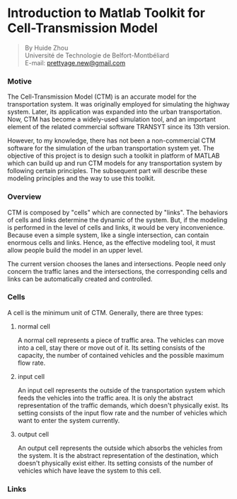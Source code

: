 # Introduction to Matlab Toolkit for Cell-Transmission Model
> By Huide Zhou  
> Université de Technologie de Belfort-Montbéliard  
> E-mail: prettyage.new@gmail.com

### Motive

The Cell-Transmission Model (CTM) is an accurate model for the transportation system. It was originally employed for simulating the highway system. Later, its application was expanded into the urban transportation. Now, CTM has become a widely-used simulation tool, and an important element of the related commercial software TRANSYT since its 13th version.

However, to my knowledge, there has not been a non-commercial CTM software for the simulation of the urban transportation system yet. The objective of this project is to design such a toolkit in platform of MATLAB which can build up and run CTM  models for any transportation system by following certain principles. The subsequent part will describe these modeling principles and the way to use this toolkit.

### Overview

CTM is composed by "cells" which are connected by "links". The behaviors of cells and links determine the dynamic of the system. But, if the modeling is performed in the level of cells and links, it would be very inconvenience. Because even a simple system, like a single intersection, can contain enormous cells and links. Hence, as the effective modeling tool, it must allow people build the model in an upper level.

The current version chooses the lanes and intersections. People need only concern the traffic lanes and the intersections, the corresponding cells and links can be automatically created and controlled.

### Cells

A cell is the minimum unit of CTM. Generally, there are three types:

1. normal cell

    A normal cell represents a piece of traffic area. The vehicles can move into a cell, stay there or move out of it. Its setting consists of the capacity, the number of contained vehicles and the possible maximum flow rate.

2. input cell

    An input cell represents the outside of the transportation system which feeds the vehicles into the traffic area. It is only the abstract representation of the traffic demands, which doesn't physically exist. Its setting consists of the input flow rate and the number of vehicles which want to enter the system currently.

3. output cell

    An output cell represents the outside which absorbs the vehicles from the system. It is the abstract representation of the destination, which doesn't physically exist either. Its setting consists of the number of vehicles which have leave the system to this cell.

### Links

